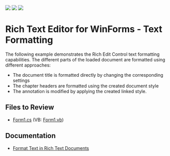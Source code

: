 <!-- default badges list -->
![](https://img.shields.io/endpoint?url=https://codecentral.devexpress.com/api/v1/VersionRange/128612086/16.2.3%2B)
[![](https://img.shields.io/badge/Open_in_DevExpress_Support_Center-FF7200?style=flat-square&logo=DevExpress&logoColor=white)](https://supportcenter.devexpress.com/ticket/details/T456449)
[![](https://img.shields.io/badge/📖_How_to_use_DevExpress_Examples-e9f6fc?style=flat-square)](https://docs.devexpress.com/GeneralInformation/403183)
<!-- default badges end -->

# Rich Text Editor for WinForms - Text Formatting

The following example demonstrates the Rich Edit Control text formatting capabilities. The different parts of the loaded document are formatted using different approaches:

* The document title is formatted directly by changing the corresponding settings 
* The chapter headers are formatted using the created document style 
* The annotation is modified by applying the created linked style.

## Files to Review

* [Form1.cs](./CS/Text%20Formatting%20Example/Form1.cs) (VB: [Form1.vb](./VB/Text%20Formatting%20Example/Form1.vb))

## Documentation

* [Format Text in Rich Text Documents](https://docs.devexpress.com/WindowsForms/117433/controls-and-libraries/rich-text-editor/text-formatting)

